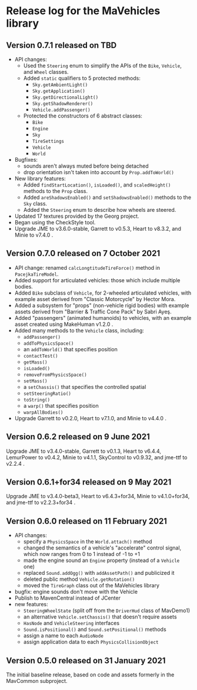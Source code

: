 # Release log for the MaVehicles library

## Version 0.7.1 released on TBD

+ API changes:
  + Used the `Steering` enum to simplify the APIs
    of the `Bike`, `Vehicle`, and `Wheel` classes.
  + Added `static` qualifiers to 5 protected methods:
    + `Sky.getAmbientLight()`
    + `Sky.getApplication()`
    + `Sky.getDirectionalLight()`
    + `Sky.getShadowRenderer()`
    + `Vehicle.addPassenger()`
  + Protected the constructors of 6 abstract classes:
    + `Bike`
    + `Engine`
    + `Sky`
    + `TireSettings`
    + `Vehicle`
    + `World`
+ Bugfixes:
  + sounds aren't always muted before being detached
  + drop orientation isn't taken into account by `Prop.addToWorld()`
+ New library features:
  + Added `findStartLocation()`, `isLoaded()`, and `scaledHeight()` methods
    to the `Prop` class.
  + Added `areShadowsEnabled()` and `setShadowsEnabled()` methods
    to the `Sky` class.
  + Added the `Steering` enum to describe how wheels are steered.
+ Updated 17 textures provided by the Georg project.
+ Began using the CheckStyle tool.
+ Upgrade JME to v3.6.0-stable, Garrett to v0.5.3, Heart to v8.3.2,
  and Minie to v7.4.0 .

## Version 0.7.0 released on 7 October 2021

+ API change: renamed `calcLongtitudeTireForce()` method in `PacejkaTireModel`.
+ Added support for articulated vehicles:  those which include multiple bodies.
+ Added `Bike` subclass of `Vehicle`, for 2-wheeled articulated vehicles,
  with example asset derived from "Classic Motorcycle" by Hector Mora.
+ Added a subsystem for "props" (non-vehicle rigid bodies) with example assets
  derived from "Barrier & Traffic Cone Pack" by Sabri Ayeş.
+ Added "passengers" (animated humanoids) to vehicles,
  with an example asset created using MakeHuman v1.2.0 .
+ Added many methods to the `Vehicle` class, including:
  + `addPassenger()`
  + `addToPhysicsSpace()`
  + an `addToWorld()` that specifies position
  + `contactTest()`
  + `getMass()`
  + `isLoaded()`
  + `removeFromPhysicsSpace()`
  + `setMass()`
  + a `setChassis()` that specifies the controlled spatial
  + `setSteeringRatio()`
  + `toString()`
  + a `warp()` that specifies position
  + `warpAllBodies()`
+ Upgrade Garrett to v0.2.0, Heart to v7.1.0, and Minie to v4.4.0 .

## Version 0.6.2 released on 9 June 2021

Upgrade JME to v3.4.0-stable, Garrett to v0.1.3, Heart to v6.4.4,
LemurPower to v0.4.2, Minie to v4.1.1, SkyControl to v0.9.32,
and jme-ttf to v2.2.4 .

## Version 0.6.1+for34 released on 9 May 2021

Upgrade JME to v3.4.0-beta3, Heart to v6.4.3+for34, Minie to v4.1.0+for34, and
jme-ttf to v2.2.3+for34 .

## Version 0.6.0 released on 11 February 2021

+ API changes:
  + specify a `PhysicsSpace` in the `World.attach()` method
  + changed the semantics of a vehicle's "accelerate" control signal,
     which now ranges from 0 to 1 instead of -1 to +1
  + made the engine sound an `Engine` property (instead of a `Vehicle` one)
  + replaced `Sound.addOgg()` with `addAssetPath()` and publicized it
  + deleted public method `Vehicle.getRotation()`
  + moved the `TireGraph` class out of the MaVehicles library
+ bugfix: engine sounds don't move with the Vehicle
+ Publish to MavenCentral instead of JCenter
+ new features:
  + `SteeringWheelState` (split off from the `DriverHud` class of MavDemo1)
  + an alternative `Vehicle.setChassis()` that doesn't require assets
  + `HasNode` and `VehicleSteering` interfaces
  + `Sound.isPositional()` and `Sound.setPositional()` methods
  + assign a name to each `AudioNode`
  + assign application data to each `PhysicsCollisionObject`

## Version 0.5.0 released on 31 January 2021

The initial baseline release,
based on code and assets formerly in the MavCommon subproject.
